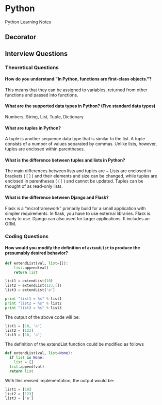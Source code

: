 # Python
Python Learning Notes

## Decorator

## Interview Questions
### Theoretical Questions
#### How do you understand "In Python, functions are first-class objects."?
This means that they can be assigned to variables, returned from other functions and passed into functions. 

#### What are the supported data types in Python? (Five standard data types)
Numbers, String, List, Tuple, Dictionary

#### What are tuples in Python?
A tuple is another sequence data type that is similar to the list. A tuple consists of a number of values separated by commas. Unlike lists, however, tuples are enclosed within parentheses.

#### What is the difference between tuples and lists in Python?
The main differences between lists and tuples are − Lists are enclosed in brackets ( [ ] ) and their elements and size can be changed, while tuples are enclosed in parentheses ( ( ) ) and cannot be updated. Tuples can be thought of as read-only lists.

#### What is the difference between Django and Flask?
Flask is a “microframework” primarily build for a small application with simpler requirements.  In flask, you have to use external libraries.  Flask is ready to use.
Django can also used for larger applications.  It includes an ORM.

### Coding Questions
#### How would you modify the definition of `extendList` to produce the presumably desired behavior?
```python
def extendList(val, list=[]):
    list.append(val)
    return list

list1 = extendList(10)
list2 = extendList(123,[])
list3 = extendList('a')

print "list1 = %s" % list1
print "list2 = %s" % list2
print "list3 = %s" % list3
```
The output of the above code will be:
```python
list1 = [10, 'a']
list2 = [123]
list3 = [10, 'a']
```
The definition of the extendList function could be modified as follows
```python
def extendList(val, list=None):
  if list is None:
    list = []
  list.append(val)
  return list
```
With this revised implementation, the output would be:
```python
list1 = [10]
list2 = [123]
list3 = ['a']
```
